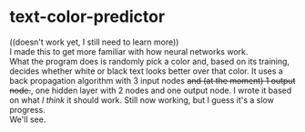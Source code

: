 # text-color-predictor
((doesn't work yet, I still need to learn more))  
I made this to get more familiar with how neural networks work.  
What the program does is randomly pick a color and, based on its training, decides whether white or black text looks better over that color. 
It uses a back propagation algorithm with 3 input nodes ~~and (at the moment) 1 output node.~~, one hidden layer with 2 nodes and one output node. I wrote it based on what *I think* it should work. Still now working, but I guess it's a slow progress.  
We'll see.
